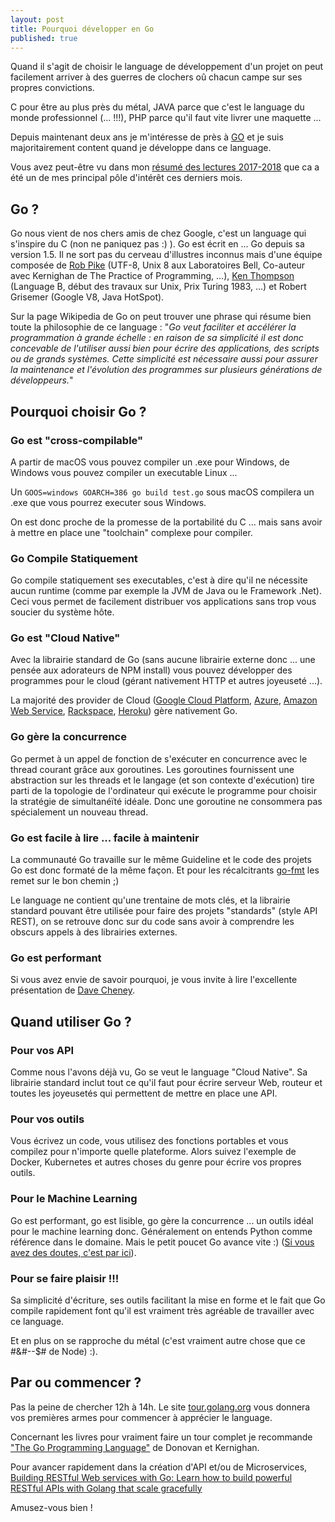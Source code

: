 ```yaml
---
layout: post
title: Pourquoi développer en Go
published: true
---
```


Quand il s'agit de choisir le language de développement d'un projet on peut facilement arriver à des guerres de clochers oû chacun campe sur ses propres convictions.

C pour être au plus près du métal, JAVA parce que c'est le language du monde professionnel (... !!!), PHP parce qu'il faut vite livrer une maquette ...

Depuis maintenant deux ans je m'intéresse de près à [GO](https://golang.org/) et je suis majoritairement content quand je développe dans ce language.

Vous avez peut-être vu dans mon [résumé des lectures 2017-2018](https://www.jsalmon.net/recap-lecture-web-2017-2018/) que ca a été un de mes principal pôle d'intérêt ces derniers mois.

## Go ?

Go nous vient de nos chers amis de chez Google, c'est un language qui s'inspire du C (non ne paniquez pas :) ). Go est écrit en ... Go depuis sa version 1.5. Il ne sort pas du cerveau d'illustres inconnus mais d'une équipe composée de [Rob Pike](https://fr.wikipedia.org/wiki/Rob_Pike) (UTF-8, Unix 8 aux Laboratoires Bell, Co-auteur avec Kernighan de The Practice of Programming, ...), [Ken Thompson](https://fr.wikipedia.org/wiki/Ken_Thompson) (Language B, début des travaux sur Unix, Prix Turing 1983, ...) et Robert Grisemer (Google V8, Java HotSpot).

Sur la page Wikipedia de Go on peut trouver une phrase qui résume bien toute la philosophie de ce language : "*Go veut faciliter et accélérer la programmation à grande échelle : en raison de sa simplicité il est donc concevable de l'utiliser aussi bien pour écrire des applications, des scripts ou de grands systèmes. Cette simplicité est nécessaire aussi pour assurer la maintenance et l'évolution des programmes sur plusieurs générations de développeurs.*"

## Pourquoi choisir Go ?

### Go est "cross-compilable" 

A partir de macOS vous pouvez compiler un .exe pour Windows, de Windows vous pouvez compiler un executable Linux ...

Un ```GOOS=windows GOARCH=386 go build test.go``` sous macOS compilera un .exe que vous pourrez executer sous Windows.

On est donc proche de la promesse de la portabilité du C ... mais sans avoir à mettre en place une "toolchain" complexe pour compiler.

### Go Compile Statiquement

Go compile statiquement ses executables, c'est à dire qu'il ne nécessite aucun runtime (comme par exemple la JVM de Java ou le Framework .Net). Ceci vous permet de facilement distribuer vos applications sans trop vous soucier du système hôte.

### Go est "Cloud Native"

Avec la librairie standard de Go (sans aucune librairie externe donc ... une pensée aux adorateurs de NPM install) vous pouvez développer des programmes pour le cloud (gérant nativement HTTP et autres joyeuseté ...).

La majorité des provider de Cloud ([Google Cloud Platform](https://cloud.google.com/go/home), [Azure](https://docs.microsoft.com/en-us/go/azure/), [Amazon Web Service](https://aws.amazon.com/fr/sdk-for-go/), [Rackspace](https://developer.rackspace.com/sdks/golang/), [Heroku](https://devcenter.heroku.com/articles/getting-started-with-go)) gère nativement Go.

### Go gère la concurrence

Go permet à un appel de fonction de s'exécuter en concurrence avec le thread courant grâce aux goroutines. Les goroutines fournissent une abstraction sur les threads et le langage (et son contexte d'exécution) tire parti de la topologie de l'ordinateur qui exécute le programme pour choisir la stratégie de simultanéïté idéale. Donc une goroutine ne consommera pas
spécialement un nouveau thread.

### Go est facile à lire ... facile à maintenir

La communauté Go travaille sur le même Guideline et le code des projets Go est donc formaté de la même façon. Et pour les récalcitrants [go-fmt](https://blog.golang.org/go-fmt-your-code) les remet sur le bon chemin ;)

Le language ne contient qu'une trentaine de mots clés, et la librairie standard pouvant être utilisée pour faire des projets "standards" (style API REST), on se retrouve donc sur du code sans avoir à comprendre les obscurs appels à des librairies externes.

### Go est performant

Si vous avez envie de savoir pourquoi, je vous invite à lire l'excellente présentation de [Dave Cheney](https://dave.cheney.net/2014/06/07/five-things-that-make-go-fast).

## Quand utiliser Go ?

### Pour vos API

Comme nous l'avons déjà vu, Go se veut le language "Cloud Native". Sa librairie standard inclut tout ce qu'il faut pour écrire serveur Web, routeur et toutes les joyeusetés qui permettent de mettre en place une API.

### Pour vos outils

Vous écrivez un code, vous utilisez des fonctions portables et vous compilez pour n'importe quelle plateforme. Alors suivez l'exemple de Docker, Kubernetes et autres choses du genre pour écrire vos propres outils.

### Pour le Machine Learning

Go est performant, go est lisible, go gère la concurrence ... un outils idéal pour le machine learning donc. Généralement on entends Python comme référence dans le domaine. Mais le petit poucet Go avance vite :) ([Si vous avez des doutes, c'est par ici](https://medium.com/sourcedtech/machine-learning-on-go-code-829e85e2d2c6)).

### Pour se faire plaisir !!!

Sa simplicité d'écriture, ses outils facilitant la mise en forme et le fait que Go compile rapidement font qu'il est vraiment très agréable de travailler avec ce language.

Et en plus on se rapproche du métal (c'est vraiment autre chose que ce #&#--$# de Node) :).

## Par ou commencer ?

Pas la peine de chercher 12h à 14h. Le site [tour.golang.org](https://tour.golang.org/) vous donnera vos premières armes pour commencer à apprécier le language.

Concernant les livres pour vraiment faire un tour complet je recommande ["The Go Programming Language"](https://www.amazon.com/dp/0134190440/) de Donovan et Kernighan.

Pour avancer rapidement dans la création d'API et/ou de Microservices, [Building RESTful Web services with Go: Learn how to build powerful RESTful APIs with Golang that scale gracefully](https://www.amazon.com/Building-RESTful-Web-services-gracefully-ebook/dp/B072QB8KL1/ref=sr_1_fkmr0_1?keywords=builing+restful+webservice+with+go&qid=1553266992&s=books&sr=1-1-fkmr0)

Amusez-vous bien !
